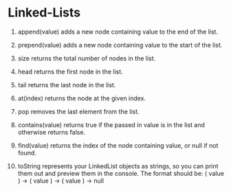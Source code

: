 # Linked-Lists

1. append(value) adds a new node containing value to the end of the list.

2. prepend(value) adds a new node containing value to the start of the list.

3. size returns the total number of nodes in the list.

4. head returns the first node in the list.

5. tail returns the last node in the list.

6. at(index) returns the node at the given index.

7. pop removes the last element from the list.

8. contains(value) returns true if the passed in value is in the list and otherwise returns false.

9. find(value) returns the index of the node containing value, or null if not found.

10. toString represents your LinkedList objects as strings, so you can print them out and preview them in the console. The format should be: ( value ) -> ( value ) -> ( value ) -> null
